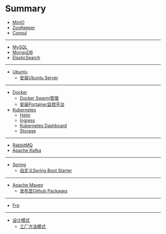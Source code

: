# Summary
<!-- 中间件/服务 -->
* [MinIO](middleware/MinIO.md)
* [ZooKeeper](middleware/ZooKeeper.md)
* [Consul](middleware/Consul.md)
---
<!-- 数据库(database) -->
* [MySQL](database/MySQL.md)
* [MongoDB](database/MongoDB.md)
* [ElasticSearch](database/ElasticSearch.md)

---
<!-- 操作系统(System) -->
* [Ubuntu](ubuntu/README.md)
  * [安装Ubuntu Server](ubuntu/install_ubuntu_server.md)

---
<!-- 容器(containers) -->
* [Docker](containers/docker/README.md)
  * [Docker Swarm管理](containers/docker/docker_swarm.md)
  * [安装Portainer监控平台](containers/docker/install_portainer.md)
* [Kubernetes](containers/kubernetes/README.md)
  * [Helm](containers/kubernetes/helm.md)
  * [Ingress](containers/kubernetes/ingress.md)
  * [Kubernetes Dashboard](containers/kubernetes/kubernetes_dashboard.md)
  * [Storage](containers/kubernetes/storage.md)

--- 
<!-- 消息队列(MQ) -->
* [RabbitMQ](MQ/rabbitmq.md)
* [Apache Kafka](MQ/kafka.md)

---
<!-- 框架(frameworks) -->
* [Spring](frameworks/spring/README.md)
  * [自定义Spring Boot Starter](frameworks/spring/creating_spring_boot_starter.md)

---
<!-- 其他工具(Tools) -->
* [Apache Maven](tools/maven/README.md)
  * [发布至Github Packages](tools/maven/publish_to_github_packages.md)

---
<!-- 服务（Service） -->
* [Frp](service/frp.md)

---
<!-- 编程（program） -->
* [设计模式](program/design_pattern/README.md)
  * [工厂方法模式](program/design_pattern/factory_method.md)